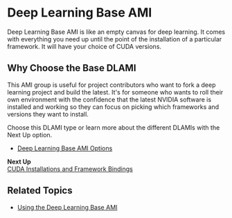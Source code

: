 # Deep Learning Base AMI<a name="overview-base"></a>

Deep Learning Base AMI is like an empty canvas for deep learning\. It comes with everything you need up until the point of the installation of a particular framework\. It will have your choice of CUDA versions\. 

## Why Choose the Base DLAMI<a name="base-why"></a>

This AMI group is useful for project contributors who want to fork a deep learning project and build the latest\. It's for someone who wants to roll their own environment with the confidence that the latest NVIDIA software is installed and working so they can focus on picking which frameworks and versions they want to install\. 

Choose this DLAMI type or learn more about the different DLAMIs with the Next Up option\.
+ [Deep Learning Base AMI Options](base.md)

**Next Up**  
[CUDA Installations and Framework Bindings](overview-cuda.md)

## Related Topics<a name="w103aab7b5c15b7"></a>
+ [Using the Deep Learning Base AMI](tutorial-base.md)